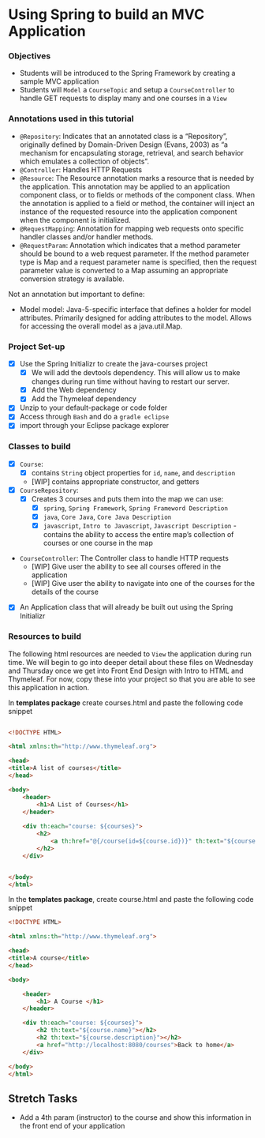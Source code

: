 # Using Spring to build an MVC Application
### Objectives
  * Students will be introduced to the Spring Framework by creating a sample MVC application
  * Students will `Model` a `CourseTopic` and setup a `CourseController` to handle GET requests to display many and one courses in a `View`
### Annotations used in this tutorial
  * `@Repository`: Indicates that an annotated class is a “Repository”, originally defined by Domain-Driven Design (Evans, 2003) as “a mechanism for encapsulating storage, retrieval, and search behavior which emulates a collection of objects”.
  * `@Controller`: Handles HTTP Requests
  * `@Resource`: The Resource annotation marks a resource that is needed by the application. This annotation may be applied to an application component class, or to fields or methods of the component class. When the annotation is applied to a field or method, the container will inject an instance of the requested resource into the application component when the component is initialized.
  * `@RequestMapping`: Annotation for mapping web requests onto specific handler classes and/or handler methods.
  * `@RequestParam`: Annotation which indicates that a method parameter should be bound to a web request parameter. If the method parameter type is Map and a request parameter name is specified, then the request parameter value is converted to a Map assuming an appropriate conversion strategy is available.

Not an annotation but important to define:

  * Model model: Java-5-specific interface that defines a holder for model attributes. Primarily designed for adding attributes to the model. Allows for accessing the overall model as a java.util.Map.

### Project Set-up
  * [x] Use the Spring Initializr to create the java-courses project
    * [x] We will add the devtools dependency. This will allow us to make changes during run time without having to restart our server.
	* [x] Add the Web dependency
	* [x] Add the Thymeleaf dependency
  * [x] Unzip to your default-package or code folder
  * [x] Access through `Bash` and do a `gradle eclipse`
  * [x] import through your Eclipse package explorer

### Classes to build
  * [x] `Course`:
	* [x] contains 	`String` object properties for `id`, `name`, and `description`
	* [WIP] contains appropriate constructor, and getters
  * [x] `CourseRepository`:
	* [x] Creates 3 courses and puts them into the map we can use:
	  * [x] `spring`, `Spring Framework`, `Spring Frameword Description`
	  * [x] `java`, `Core Java`, `Core Java Description`
	  * [x] `javascript`, `Intro to Javascript`, `Javascript Description` - contains the ability to access the entire map’s collection of courses or one course in the map
  * `CourseController`: The Controller class to handle HTTP requests
	* [WIP] Give user the ability to see all courses offered in the application
	* [WIP] Give user the ability to navigate into one of the courses for the details of the course
  * [x] An Application class that will already be built out using the Spring Initializr

### Resources to build

The following html resources are needed to `View` the application during run time. We will begin to go into deeper detail about these files on Wednesday and Thursday once we get into Front End Design with Intro to HTML and Thymeleaf. For now, copy these into your project so that you are able to see this application in action.

In **templates package** create courses.html and paste the following code snippet

```html

<!DOCTYPE HTML>

<html xmlns:th="http://www.thymeleaf.org">

<head>
<title>A list of courses</title>
</head>

<body>
	<header>
		<h1>A List of Courses</h1>
	</header>
	
	<div th:each="course: ${courses}">
		<h2>
			<a th:href="@{/course(id=${course.id})}" th:text="${course.name}"></a>
		</h2>
	</div>


</body>
</html>
```
In the **templates package**, create course.html and paste the following code snippet
```html
<!DOCTYPE HTML>

<html xmlns:th="http://www.thymeleaf.org">

<head>
<title>A course</title>
</head>

<body>

	<header>
		<h1> A Course </h1>
	</header>

	<div th:each="course: ${courses}">
		<h2 th:text="${course.name}"></h2>
		<h2 th:text="${course.description}"></h2>
		<a href="http://localhost:8080/courses">Back to home</a>
	</div>

</body>
</html>
```
## Stretch Tasks
  * Add a 4th param (instructor) to the course and show this information in the front end of your application